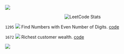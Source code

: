 <p>
 <img src="https://capsule-render.vercel.app/api?type=egg&height=120&color=0:069422,100:ecf542&text=Question%20Directory&fontAlign=48&fontAlignY=45&section=header&reversal=true&fontColor=033d13&fontSize=40"/>
</p>

<div align="center">

![LeetCode Stats](https://leetcard.jacoblin.cool/aditiiprasad?theme=dark&font=Noto%20Sans%20Bamum)
</div>

`1295`  <img src="https://img.shields.io/badge/Easy-02f212"> 
Find Numbers with Even Number of Digits. <a href="code/EvenDigits.java">code</a> 

`1672`   <img src="https://img.shields.io/badge/Easy-02f212"> 
Richest customer wealth. <a href="code/MaxWealth.java">code</a> 


<p>
 <img src="https://capsule-render.vercel.app/api?type=egg&height=120&color=0:069422,100:ecf542&fontAlign=48&fontAlignY=45&section=footer&reversal=true&fontColor=033d13&stroke=0a6b06&strokeWidth=2&descAlignY=75&descAlign=49&fontSize=60"/>
</p>

